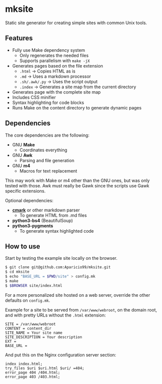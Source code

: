# mksite

Static site generator for creating simple sites with common Unix tools.

## Features

  * Fully use Make dependency system
    * Only regenerates the needed files
    * Supports parallelism with `make -jX`
  * Generates pages based on the file extension
    * `.html` -> Copies HTML as is
    * `.md` -> Uses a markdown processor
    * `.sh/.awk/.py` -> Uses the script output
    * `.index` -> Generates a site map from the current directory
  * Generates page with the complete site map
  * Includes CSS minifier
  * Syntax highlighting for code blocks
  * Runs Make on the content directory to generate dynamic pages


## Dependencies

The core dependencies are the following:

  * GNU **Make**
    * Coordinates everything
  * GNU **Awk**
    * Parsing and file generation
  * GNU **m4**
    * Macros for text replacement

This may work with Make or m4 other than the GNU ones, but was only tested with those.
Awk must really be Gawk since the scripts use Gawk specific extensions.

Optional dependencies:

  * **[cmark](https://github.com/commonmark/CommonMark)** or other markdown parser
    * To generate HTML from .md files
  * **python3-bs4** (BeautifulSoup)
  * **python3-pygments**
    * To generate syntax highlighted code

## How to use

Start by testing the example site locally on the browser.

```sh
$ git clone git@github.com:Aparicio99/mksite.git
$ cd mksite
$ echo "BASE_URL = $PWD/site" > config.mk
$ make
$ $BROWSER site/index.html
```

For a more personalized site hosted on a web server, override the other defaults on `config.mk`.

Example for a site to be served from `/var/www/webroot`, on the domain root, and with pretty
URLs without the `.html` extension:

```make
SITE = /var/www/webroot
CONTENT = content_dir
SITE_NAME = Your site name
SITE_DESCRIPTION = Your description
EXT =
BASE_URL =
```

And put this on the Nginx configuration server section:

```nginx
index index.html;
try_files $uri $uri.html $uri/ =404;
error_page 404 /404.html;
error_page 403 /403.html;

```
